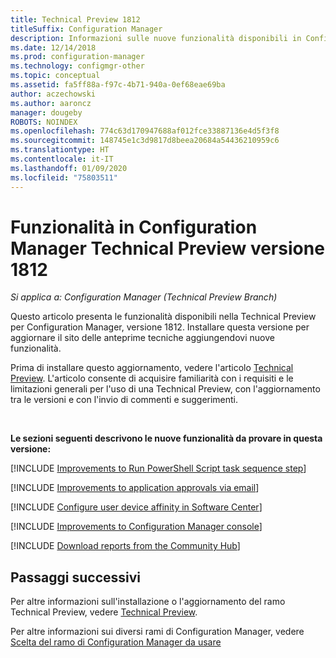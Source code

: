 ```yaml
---
title: Technical Preview 1812
titleSuffix: Configuration Manager
description: Informazioni sulle nuove funzionalità disponibili in Configuration Manager Technical Preview versione 1812.
ms.date: 12/14/2018
ms.prod: configuration-manager
ms.technology: configmgr-other
ms.topic: conceptual
ms.assetid: fa5ff88a-f97c-4b71-940a-0ef68eae69ba
author: aczechowski
ms.author: aaroncz
manager: dougeby
ROBOTS: NOINDEX
ms.openlocfilehash: 774c63d170947688af012fce33887136e4d5f3f8
ms.sourcegitcommit: 148745e1c3d9817d8beea20684a54436210959c6
ms.translationtype: HT
ms.contentlocale: it-IT
ms.lasthandoff: 01/09/2020
ms.locfileid: "75803511"
---
```

# <a name="capabilities-in-configuration-manager-technical-preview-version-1812"></a>Funzionalità in Configuration Manager Technical Preview versione 1812 

*Si applica a: Configuration Manager (Technical Preview Branch)*

Questo articolo presenta le funzionalità disponibili nella Technical Preview per Configuration Manager, versione 1812. Installare questa versione per aggiornare il sito delle anteprime tecniche aggiungendovi nuove funzionalità. 

Prima di installare questo aggiornamento, vedere l'articolo [Technical Preview](/sccm/core/get-started/technical-preview). L'articolo consente di acquisire familiarità con i requisiti e le limitazioni generali per l'uso di una Technical Preview, con l'aggiornamento tra le versioni e con l'invio di commenti e suggerimenti.     


<!--  Known Issues Template
## Known issues 

[!INCLUDE [known issue title](includes/known-issue-bugid.md)]

-->



<br>

**Le sezioni seguenti descrivono le nuove funzionalità da provare in questa versione:**  

<!--fka 1359389-->
[!INCLUDE [Improvements to Run PowerShell Script task sequence step](includes/1812/3556028.md)]

[!INCLUDE [Improvements to application approvals via email](includes/1812/3594063.md)]

[!INCLUDE [Configure user device affinity in Software Center](includes/1812/3485366.md)]

[!INCLUDE [Improvements to Configuration Manager console](includes/1812/3594151.md)]

[!INCLUDE [Download reports from the Community Hub](includes/1812/3555936.md)]



## <a name="next-steps"></a>Passaggi successivi

Per altre informazioni sull'installazione o l'aggiornamento del ramo Technical Preview, vedere [Technical Preview](/sccm/core/get-started/technical-preview).    

Per altre informazioni sui diversi rami di Configuration Manager, vedere [Scelta del ramo di Configuration Manager da usare](/sccm/core/understand/which-branch-should-i-use)
